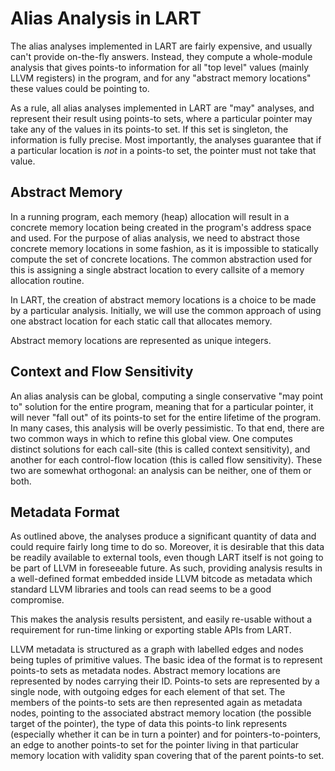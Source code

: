 Alias Analysis in LART
======================

The alias analyses implemented in LART are fairly expensive, and usually can't
provide on-the-fly answers. Instead, they compute a whole-module analysis that
gives points-to information for all "top level" values (mainly LLVM registers)
in the program, and for any "abstract memory locations" these values could be
pointing to.

As a rule, all alias analyses implemented in LART are "may" analyses, and
represent their result using points-to sets, where a particular pointer may
take any of the values in its points-to set. If this set is singleton, the
information is fully precise. Most importantly, the analyses guarantee that if
a particular location is *not* in a points-to set, the pointer must not take
that value.

Abstract Memory
---------------

In a running program, each memory (heap) allocation will result in a concrete
memory location being created in the program's address space and used. For the
purpose of alias analysis, we need to abstract those concrete memory locations
in some fashion, as it is impossible to statically compute the set of concrete
locations. The common abstraction used for this is assigning a single abstract
location to every callsite of a memory allocation routine.

In LART, the creation of abstract memory locations is a choice to be made by a
particular analysis. Initially, we will use the common approach of using one
abstract location for each static call that allocates memory.

Abstract memory locations are represented as unique integers.

Context and Flow Sensitivity
----------------------------

An alias analysis can be global, computing a single conservative "may point to"
solution for the entire program, meaning that for a particular pointer, it will
never "fall out" of its points-to set for the entire lifetime of the program.
In many cases, this analysis will be overly pessimistic. To that end, there are
two common ways in which to refine this global view. One computes distinct
solutions for each call-site (this is called context sensitivity), and another
for each control-flow location (this is called flow sensitivity). These two are
somewhat orthogonal: an analysis can be neither, one of them or both. 

Metadata Format
---------------

As outlined above, the analyses produce a significant quantity of data and
could require fairly long time to do so. Moreover, it is desirable that this
data be readily available to external tools, even though LART itself is not
going to be part of LLVM in foreseeable future. As such, providing analysis
results in a well-defined format embedded inside LLVM bitcode as metadata which
standard LLVM libraries and tools can read seems to be a good compromise.

This makes the analysis results persistent, and easily re-usable without a
requirement for run-time linking or exporting stable APIs from LART.

LLVM metadata is structured as a graph with labelled edges and nodes being
tuples of primitive values. The basic idea of the format is to represent
points-to sets as metadata nodes. Abstract memory locations are represented by
nodes carrying their ID. Points-to sets are represented by a single node, with
outgoing edges for each element of that set. The members of the points-to sets
are then represented again as metadata nodes, pointing to the associated
abstract memory location (the possible target of the pointer), the type of data
this points-to link represents (especially whether it can be in turn a pointer)
and for pointers-to-pointers, an edge to another points-to set for the pointer
living in that particular memory location with validity span covering that of
the parent points-to set.
